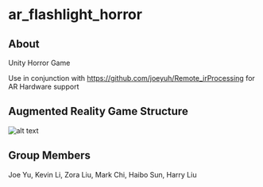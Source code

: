 # ar_flashlight_horror

## About
Unity Horror Game

Use in conjunction with https://github.com/joeyuh/Remote_irProcessing for AR Hardware support

## Augmented Reality Game Structure
![alt text](https://joeworld.xyz/wp-content/uploads/Screenshot-2023-01-23-at-22.02.09.png)

## Group Members
Joe Yu, Kevin Li, Zora Liu, Mark Chi, Haibo Sun, Harry Liu

